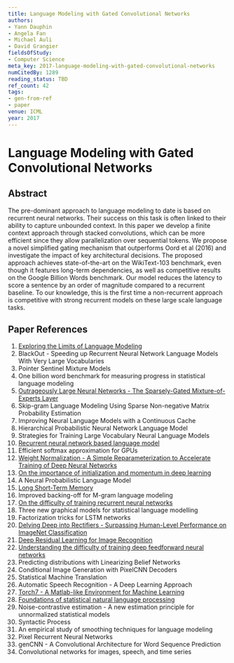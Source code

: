 ```yaml
---
title: Language Modeling with Gated Convolutional Networks
authors:
- Yann Dauphin
- Angela Fan
- Michael Auli
- David Grangier
fieldsOfStudy:
- Computer Science
meta_key: 2017-language-modeling-with-gated-convolutional-networks
numCitedBy: 1289
reading_status: TBD
ref_count: 42
tags:
- gen-from-ref
- paper
venue: ICML
year: 2017
---
```


# Language Modeling with Gated Convolutional Networks

## Abstract

The pre-dominant approach to language modeling to date is based on recurrent neural networks. Their success on this task is often linked to their ability to capture unbounded context. In this paper we develop a finite context approach through stacked convolutions, which can be more efficient since they allow parallelization over sequential tokens. We propose a novel simplified gating mechanism that outperforms Oord et al (2016) and investigate the impact of key architectural decisions. The proposed approach achieves state-of-the-art on the WikiText-103 benchmark, even though it features long-term dependencies, as well as competitive results on the Google Billion Words benchmark. Our model reduces the latency to score a sentence by an order of magnitude compared to a recurrent baseline. To our knowledge, this is the first time a non-recurrent approach is competitive with strong recurrent models on these large scale language tasks.

## Paper References

1. [Exploring the Limits of Language Modeling](2016-exploring-the-limits-of-language-modeling)
2. BlackOut - Speeding up Recurrent Neural Network Language Models With Very Large Vocabularies
3. Pointer Sentinel Mixture Models
4. One billion word benchmark for measuring progress in statistical language modeling
5. [Outrageously Large Neural Networks - The Sparsely-Gated Mixture-of-Experts Layer](2017-outrageously-large-neural-networks-the-sparsely-gated-mixture-of-experts-layer)
6. Skip-gram Language Modeling Using Sparse Non-negative Matrix Probability Estimation
7. Improving Neural Language Models with a Continuous Cache
8. Hierarchical Probabilistic Neural Network Language Model
9. Strategies for Training Large Vocabulary Neural Language Models
10. [Recurrent neural network based language model](2010-recurrent-neural-network-based-language-model)
11. Efficient softmax approximation for GPUs
12. [Weight Normalization - A Simple Reparameterization to Accelerate Training of Deep Neural Networks](2016-weight-normalization-a-simple-reparameterization-to-accelerate-training-of-deep-neural-networks)
13. [On the importance of initialization and momentum in deep learning](2013-on-the-importance-of-initialization-and-momentum-in-deep-learning)
14. A Neural Probabilistic Language Model
15. [Long Short-Term Memory](1997-long-short-term-memory)
16. Improved backing-off for M-gram language modeling
17. [On the difficulty of training recurrent neural networks](2013-on-the-difficulty-of-training-recurrent-neural-networks)
18. Three new graphical models for statistical language modelling
19. Factorization tricks for LSTM networks
20. [Delving Deep into Rectifiers - Surpassing Human-Level Performance on ImageNet Classification](2015-delving-deep-into-rectifiers-surpassing-human-level-performance-on-imagenet-classification)
21. [Deep Residual Learning for Image Recognition](2016-deep-residual-learning-for-image-recognition)
22. [Understanding the difficulty of training deep feedforward neural networks](2010-understanding-the-difficulty-of-training-deep-feedforward-neural-networks)
23. Predicting distributions with Linearizing Belief Networks
24. Conditional Image Generation with PixelCNN Decoders
25. Statistical Machine Translation
26. Automatic Speech Recognition - A Deep Learning Approach
27. [Torch7 - A Matlab-like Environment for Machine Learning](2011-torch7-a-matlab-like-environment-for-machine-learning)
28. [Foundations of statistical natural language processing](2002-foundations-of-statistical-natural-language-processing)
29. Noise-contrastive estimation - A new estimation principle for unnormalized statistical models
30. Syntactic Process
31. An empirical study of smoothing techniques for language modeling
32. Pixel Recurrent Neural Networks
33. genCNN - A Convolutional Architecture for Word Sequence Prediction
34. Convolutional networks for images, speech, and time series
